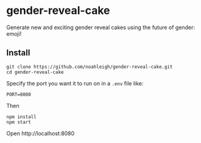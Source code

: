 # gender-reveal-cake
Generate new and exciting gender reveal cakes using the future of gender: emoji!

## Install
```
git clone https://github.com/noahleigh/gender-reveal-cake.git
cd gender-reveal-cake
```
Specify the port you want it to run on in a `.env` file like:
```
PORT=8080
```
Then
```
npm install
npm start
```
Open http://localhost:8080
